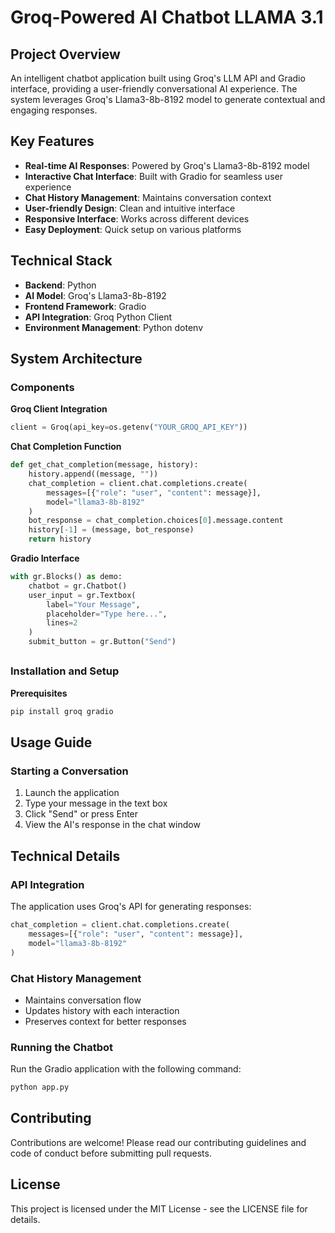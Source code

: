 # Groq-Powered AI Chatbot LLAMA 3.1

## Project Overview

An intelligent chatbot application built using Groq's LLM API and Gradio interface, providing a user-friendly conversational AI experience. The system leverages Groq's Llama3-8b-8192 model to generate contextual and engaging responses.

## Key Features

- **Real-time AI Responses**: Powered by Groq's Llama3-8b-8192 model
- **Interactive Chat Interface**: Built with Gradio for seamless user experience
- **Chat History Management**: Maintains conversation context
- **User-friendly Design**: Clean and intuitive interface
- **Responsive Interface**: Works across different devices
- **Easy Deployment**: Quick setup on various platforms

## Technical Stack

- **Backend**: Python
- **AI Model**: Groq's Llama3-8b-8192
- **Frontend Framework**: Gradio
- **API Integration**: Groq Python Client
- **Environment Management**: Python dotenv

## System Architecture

### Components

**Groq Client Integration**

```python
client = Groq(api_key=os.getenv("YOUR_GROQ_API_KEY"))

```

**Chat Completion Function**

```python
def get_chat_completion(message, history):
    history.append((message, ""))
    chat_completion = client.chat.completions.create(
        messages=[{"role": "user", "content": message}],
        model="llama3-8b-8192"
    )
    bot_response = chat_completion.choices[0].message.content
    history[-1] = (message, bot_response)
    return history

```

**Gradio Interface**

```python
with gr.Blocks() as demo:
    chatbot = gr.Chatbot()
    user_input = gr.Textbox(
        label="Your Message",
        placeholder="Type here...",
        lines=2
    )
    submit_button = gr.Button("Send")

```

## 

### Installation and Setup

**Prerequisites**

```bash
pip install groq gradio
```    

## Usage Guide

### Starting a Conversation

1. Launch the application
2. Type your message in the text box
3. Click "Send" or press Enter
4. View the AI's response in the chat window

## Technical Details

### API Integration

The application uses Groq's API for generating responses:

```python
chat_completion = client.chat.completions.create(
    messages=[{"role": "user", "content": message}],
    model="llama3-8b-8192"
)

```

### Chat History Management

- Maintains conversation flow
- Updates history with each interaction
- Preserves context for better responses

### 

### Running the Chatbot

Run the Gradio application with the following command:

```python
python app.py
```

## Contributing

Contributions are welcome! Please read our contributing guidelines and code of conduct before submitting pull requests.

## License

This project is licensed under the MIT License - see the LICENSE file for details.
